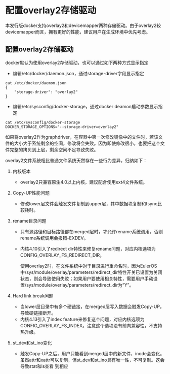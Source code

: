 # 配置overlay2存储驱动<a name="ZH-CN_TOPIC_0215574100"></a>

本发行版docker支持overlay2和devicemapper两种存储驱动。由于overlay2较devicemapper而言，拥有更好的性能，建议用户在生成环境中优先考虑。

## 配置overlay2存储驱动<a name="zh-cn_topic_0215573557_section1924141210352"></a>

docker默认为使用overlay2存储驱动，也可以通过如下两种方式显示指定

-   编辑/etc/docker/daemon.json，通过storage-driver字段显示指定

```
cat /etc/docker/daemon.json
{
    "storage-driver": "overlay2"
}
```

-   编辑/etc/sysconfig/docker-storage，通过docker deamon启动参数显示指定

```
cat /etc/sysconfig/docker-storage 
DOCKER_STORAGE_OPTIONS="--storage-driver=overlay2"
```

如果将overlay2作为graphdriver，在容器中第一次修改镜像中的文件时，若该文件的大小大于系统剩余的空间，修改将会失败。因为即使修改很小，也要把这个文件完整的拷贝到上层，剩余空间不足导致失败。

overlay2文件系统相比普通文件系统天然存在一些行为差异，归纳如下：

1.  内核版本
    -   overlay2只兼容原生4.0以上内核，建议配合使用ext4文件系统。

2.  Copy-UP性能问题
    -   修改lower层文件会触发文件复制到upper层，其中数据块复制和fsync比较耗时。

3.  rename目录问题
    -   只有源路径和目标路径都在merged层时，才允许rename系统调用，否则rename系统调用会报错-EXDEV。
    -   内核4.10引入了redirect dir特性来修复rename问题，对应内核选项为CONFIG\_OVERLAY\_FS\_REDIRECT\_DIR。

        使用overlay2时，在文件系统中对于目录进行重命名时，因为EulerOS中/sys/module/overlay/parameters/redirect\_dir特性开关已设置为关闭状态，则会导致使用失败；如果用户要使用相关特性，需要用户手动设置/sys/module/overlay/parameters/redirect\_dir为“Y”。

4.  Hard link break问题
    -   当lower层目录中有多个硬链接，在merged层写入数据会触发Copy-UP，导致硬链接断开。
    -   内核4.13引入了index feature来修复这个问题，对应内核选项为 CONFIG\_OVERLAY\_FS\_INDEX。注意这个选项没有前向兼容性，不支持热升级。

5.  st\_dev和st\_ino变化
    -   触发Copy-UP之后，用户只能看到merged层中的新文件，inode会变化。虽然attr和xattr可以复制，但st\_dev和st\_ino具有唯一性，不可复制。这会导致stat和ls查看 到相应